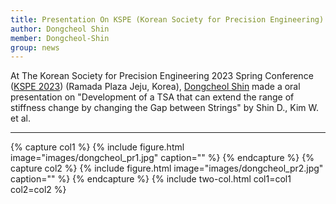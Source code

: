 ```yaml
---
title: Presentation On KSPE (Korean Society for Precision Engineering) Conference
author: Dongcheol Shin
member: Dongcheol-Shin
group: news
---
```


At The Korean Society for Precision Engineering 2023 Spring Conference ([KSPE 2023](https://www.kspe.or.kr/)) (Ramada Plaza Jeju, Korea), [Dongcheol Shin](/members/Dongcheol-Shin.html) made a oral presentation on "Development of a TSA that can extend the range of stiffness change by changing the Gap between Strings" by Shin D., Kim W. et al.


***


{% capture col1 %}
{%
  include figure.html
  image="images/dongcheol_pr1.jpg"
  caption=""
%}
{% endcapture %}
{% capture col2 %}
{%
  include figure.html
  image="images/dongcheol_pr2.jpg"
  caption=""
%}
{% endcapture %}
{% include two-col.html col1=col1 col2=col2 %}


